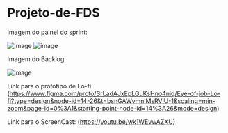 # Projeto-de-FDS

Imagem do painel do sprint:

![image](https://github.com/Breno-Lira/Projeto-de-FDS/assets/150074307/bc6886ab-20ae-4845-93aa-b994532d6dd6)
![image](https://github.com/Breno-Lira/Projeto-de-FDS/assets/128396955/b050f687-25d0-4f35-8556-ac68e89bbb7e)



Imagem do Backlog:

![image](https://github.com/Breno-Lira/Projeto-de-FDS/assets/150074307/925eb998-551f-4894-955d-9ceeb0a575a0)

Link para o prototipo de Lo-fi:
(https://www.figma.com/proto/SrLadAJxEpLGuKsHno4niq/Eye-of-job-Lo-fi?type=design&node-id=14-26&t=bsnGAWvmnlMsRVlU-1&scaling=min-zoom&page-id=0%3A1&starting-point-node-id=14%3A26&mode=design)

Link para o ScreenCast:
(https://youtu.be/wk1WEvwAZXU)
